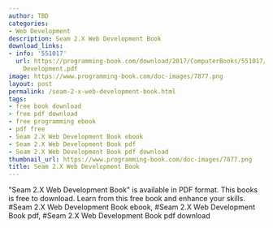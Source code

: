 ```yaml
---
author: TBD
categories:
- Web Development
description: Seam 2.X Web Development Book
download_links:
- info: '551017'
  url: https://programming-book.com/download/2017/ComputerBooks/551017/Seam 2.X Web
    Development.pdf
image: https://www.programming-book.com/doc-images/7877.png
layout: post
permalink: /seam-2-x-web-development-book.html
tags:
- free book download
- free pdf download
- free programming ebook
- pdf free
- Seam 2.X Web Development Book ebook
- Seam 2.X Web Development Book pdf
- Seam 2.X Web Development Book pdf download
thumbnail_url: https://www.programming-book.com/doc-images/7877.png
title: Seam 2.X Web Development Book
---
```


 
<div class="item-desc text-justify">
  "Seam 2.X Web Development Book" is available in PDF format. This books is free to download. Learn from this free book and enhance your skills.
  <br>
  #Seam 2.X Web Development Book ebook, #Seam 2.X Web Development Book pdf, #Seam 2.X Web Development Book pdf download
</div>